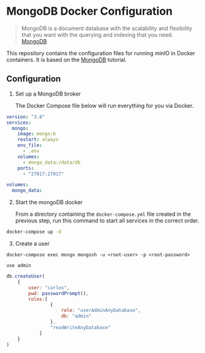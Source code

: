 # MongoDB Docker Configuration

> MongoDB is a document database with the scalability and flexibility that you want with the querying and indexing that you need. [MongoDB](https://www.mongodb.com/)

This repository contains the configuration files for running minIO in Docker containers. It is based on the [MongoDB](https://www.mongodb.com/compatibility/docker) tutorial.

## Configuration

1. Set up a MongoDB broker

   The Docker Compose file below will run everything for you via Docker.

```yml
version: "3.8"
services:
  mongo:
    image: mongo:6
    restart: always
    env_file:
      - .env
    volumes:
      - mongo_data:/data/db
    ports:
      - "27017:27017"

volumes:
  mongo_data:
```

2. Start the mongoDB docker

   From a directory containing the `docker-compose.yml` file created in the previous step, run this command to start all services in the correct order.

```bash
docker-compose up -d
```

3. Create a user

```
docker-compose exec mongo mongosh -u <root-user> -p <root-password>
```

```
use admin
```

```js
db.createUser(
    {
        user: "carlos",
        pwd: passwordPrompt(),
        roles:[
                {
                    role: "userAdminAnyDatabase",
                    db: "admin"
                },
                "readWriteAnyDatabase"
            ]
    }
)
```
